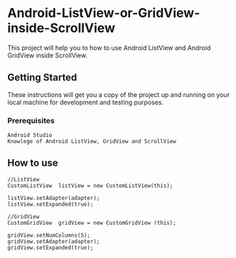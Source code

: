# Android-ListView-or-GridView-inside-ScrollView

This project will help you to how to use Android ListView and Android GridView inside ScrollView.

## Getting Started

These instructions will get you a copy of the project up and running on your local machine for development and testing purposes.

### Prerequisites

```
Android Studio
Knowlege of Android ListView, GridView and ScrollView
```

## How to use

```
//ListView
CustomListView  listView = new CustomListView(this);
 
listView.setAdapter(adapter);
listView.setExpanded(true);
```

```
//GridView
CustomGridView  gridView = new CustomGridView (this);
 
gridView.setNumColumns(5);
gridView.setAdapter(adapter);
gridView.setExpanded(true);
```
